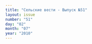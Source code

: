 ```yaml
---
title: "Сельские вести - Выпуск №51"
layout: issue
number: "51"
day: "02"
month: "07"
year: "2010"
---
```


